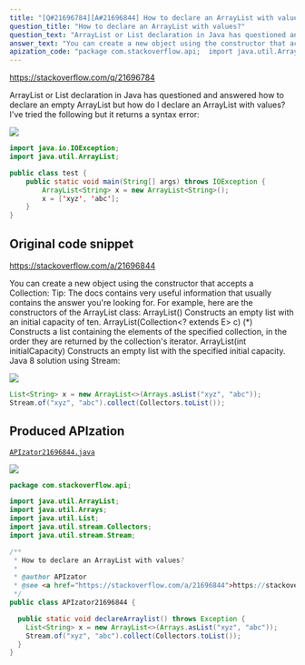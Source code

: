 ```yaml
---
title: "[Q#21696784][A#21696844] How to declare an ArrayList with values?"
question_title: "How to declare an ArrayList with values?"
question_text: "ArrayList or List declaration in Java has questioned and answered how to declare an empty ArrayList but how do I declare an ArrayList with values? I've tried the following but it returns a syntax error:"
answer_text: "You can create a new object using the constructor that accepts a Collection: Tip: The docs contains very useful information that usually contains the answer you're looking for. For example, here are the constructors of the ArrayList class: ArrayList() Constructs an empty list with an initial capacity of ten. ArrayList(Collection<? extends E> c) (*) Constructs a list containing the elements of the specified collection, in the order they are returned by the collection's iterator. ArrayList(int initialCapacity) Constructs an empty list with the specified initial capacity. Java 8 solution using Stream:"
apization_code: "package com.stackoverflow.api;  import java.util.ArrayList; import java.util.Arrays; import java.util.List; import java.util.stream.Collectors; import java.util.stream.Stream;  /**  * How to declare an ArrayList with values?  *  * @author APIzator  * @see <a href=\"https://stackoverflow.com/a/21696844\">https://stackoverflow.com/a/21696844</a>  */ public class APIzator21696844 {    public static void declareArraylist() throws Exception {     List<String> x = new ArrayList<>(Arrays.asList(\"xyz\", \"abc\"));     Stream.of(\"xyz\", \"abc\").collect(Collectors.toList());   } }"
---
```


https://stackoverflow.com/q/21696784

ArrayList or List declaration in Java has questioned and answered how to declare an empty ArrayList but how do I declare an ArrayList with values?
I&#x27;ve tried the following but it returns a syntax error:


<div class="code-logo"><img src="/stackoverflow.png" /></div>

```java
import java.io.IOException;
import java.util.ArrayList;

public class test {
    public static void main(String[] args) throws IOException {
        ArrayList<String> x = new ArrayList<String>();
        x = ['xyz', 'abc'];
    }
}
```


## Original code snippet

https://stackoverflow.com/a/21696844

You can create a new object using the constructor that accepts a Collection:
Tip: The docs contains very useful information that usually contains the answer you&#x27;re looking for. For example, here are the constructors of the ArrayList class:
ArrayList()
Constructs an empty list with an initial capacity of ten.
ArrayList(Collection&lt;? extends E&gt; c) (*)
Constructs a list containing the elements of the specified collection, in the order they are returned by the collection&#x27;s iterator.
ArrayList(int initialCapacity)
Constructs an empty list with the specified initial capacity.
Java 8 solution using Stream:

<div class="code-logo"><img src="/stackoverflow.png" /></div>

```java
List<String> x = new ArrayList<>(Arrays.asList("xyz", "abc"));
Stream.of("xyz", "abc").collect(Collectors.toList());
```

## Produced APIzation

[`APIzator21696844.java`](https://github.com/pasqualesalza/apization/raw/main/data/search/APIzator21696844.java)

<div class="code-logo"><img src="/apizator.png" /></div>

```java
package com.stackoverflow.api;

import java.util.ArrayList;
import java.util.Arrays;
import java.util.List;
import java.util.stream.Collectors;
import java.util.stream.Stream;

/**
 * How to declare an ArrayList with values?
 *
 * @author APIzator
 * @see <a href="https://stackoverflow.com/a/21696844">https://stackoverflow.com/a/21696844</a>
 */
public class APIzator21696844 {

  public static void declareArraylist() throws Exception {
    List<String> x = new ArrayList<>(Arrays.asList("xyz", "abc"));
    Stream.of("xyz", "abc").collect(Collectors.toList());
  }
}

```